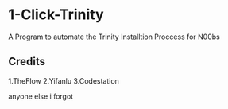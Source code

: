 # 1-Click-Trinity
A Program to automate the Trinity Installtion Proccess for N00bs

## Credits
1.TheFlow
2.Yifanlu
3.Codestation

anyone else i forgot


